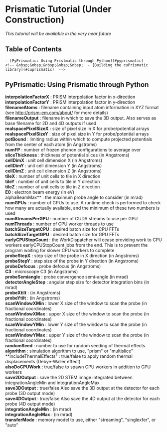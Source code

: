 # Prismatic Tutorial (Under Construction)   
*This tutorial will be available in the very near future*

## Table of Contents  
	- [PyPrismatic: Using Pristmatic through Python](#pyprismatic)  
	<!-- &nbsp;&nbsp;&nbsp;&nbsp;&nbsp;  - [Building the cuPrismatic library](#cuprismatic)  -->

<a name="pyprismatic"></a>

## PyPrismatic: Using Prismatic through Python  

**interpolationFactorX** : PRISM interpolation factor in x-direction  
**interpolationFactorY** : PRISM interpolation factor in y-direction  
**filenameAtoms** : filename containing input atom information in XYZ format (see http://prism-em.com/about/ for more details)  
**filenameOutput** : filename in which to save the 3D output. Also serves as base filename for 2D and 4D outputs if used  
**realspacePixelSizeX** : size of pixel size in X for probe/potential arrays  
**realspacePixelSizeY** : size of pixel size in Y for probe/potential arrays  
**potBound** : limiting radius within which to compute projected potentials from the center of each atom (in Angstroms)  
**numFP** : number of frozen phonon configurations to average over  
**sliceThickness** : thickness of potential slices (in Angstroms)  
**cellDimX** : unit cell dimension X (in Angstroms)  
**cellDimY** : unit cell dimension Y (in Angstroms)  
**cellDimZ** : unit cell dimension Z (in Angstroms)  
**tileX** : number of unit cells to tile in X direction  
**tileY** : number of unit cells to tile in Y direction  
**tileZ** : number of unit cells to tile in Z direction  
**E0** : electron beam energy (in eV)  
alphaBeamMax** : the maximum probe angle to consider (in mrad)  
**numGPUs** : number of GPUs to use. A runtime check is performed to check how many are actually available, and the minimum of these two numbers is used   
**numStreamsPerGPU** : number of CUDA streams to use per GPU  
**numThreads** : number of CPU worker threads to use  
**batchSizeTargetCPU** : desired batch size for CPU FFTs  
**batchSizeTargetGPU** : desired batch size for GPU FFTs  
**earlyCPUStopCount** : the WorkDispatcher will cease providing work to CPU workers earlyCPUStopCount jobs from the end. This is to prevent the program waiting for slower CPU workers to complete  
**probeStepX** : step size of the probe in X direction (in Angstroms)  
**probeStepY** : step size of the probe in Y direction (in Angstroms)  
**probeDefocus** : probe defocus (in Angstroms)  
**C3** : microscope C3 (in Angstroms)    
**probeSemiangle** : probe convergence semi-angle (in mrad)  
**detectorAngleStep** : angular step size for detector integration bins (in mrad)  
**probeXtilt** : (in Angstroms)  
**probeYtilt** : (in Angstroms)  
**scanWindowXMin** : lower X size of the window to scan the probe (in fractional coordinates)  
**scanWindowXMax** : upper X size of the window to scan the probe (in fractional coordinates)  
**scanWindowYMin** : lower Y size of the window to scan the probe (in fractional coordinates)  
**scanWindowYMax** : upper Y size of the window to scan the probe (in fractional coordinates)  
**randomSeed** : number to use for random seeding of thermal effects  
**algorithm** : simulation algorithm to use, "prism" or "multislice"  
**includeThermalEffects" : true/false to apply random thermal displacements (Debye-Waller effect)  
**alsoDoCPUWork** : true/false to spawn CPU workers in addition to GPU workers  
**save2DOutput** : save the 2D STEM image integrated between integrationAngleMin and integrationAngleMax  
**save3DOutput** : true/false Also save the 3D output at the detector for each probe (3D output mode)  
**save4DOutput** : true/false Also save the 4D output at the detector for each probe (4D output mode)  
**integrationAngleMin** : (in mrad)  
**integrationAngleMax** : (in mrad)  
**transferMode** : memory model to use, either "streaming", "singlexfer", or "auto"  
